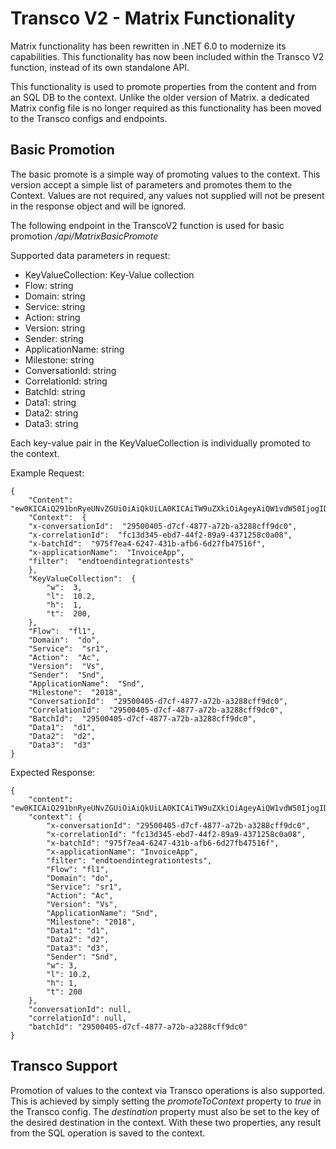# Transco V2 - Matrix Functionality

Matrix functionality has been rewritten in .NET 6.0 to modernize its capabilities. This functionality has now been included within the Transco V2 function, instead of its own standalone API.

This functionality is used to promote properties from the content and from an SQL DB to the context. Unlike the older version of Matrix. a dedicated Matrix config file is no longer required as this functionality has been moved to the Transco configs and endpoints.

## Basic Promotion
The basic promote is a simple way of promoting values to the context. This version accept a simple list of parameters and promotes them to the Context. Values are not required, any values not supplied will not be present in the response object and will be ignored.

The following endpoint in the TranscoV2 function is used for basic promotion
_/api/MatrixBasicPromote_

Supported data parameters in request:

-   KeyValueCollection: Key-Value collection
-   Flow: string
-   Domain: string
-   Service: string
-   Action: string
-   Version: string
-   Sender: string
-   ApplicationName: string
-   Milestone: string
-   ConversationId: string
-   CorrelationId: string
-   BatchId: string
-   Data1: string
-   Data2: string
-   Data3: string

Each key-value pair in the KeyValueCollection is individually promoted to the context.


Example Request:

    {
	    "Content":  "ew0KICAiQ291bnRyeUNvZGUiOiAiQkUiLA0KICAiTW9uZXkiOiAgeyAiQW1vdW50IjogIDUwLCAiQ3VycmVuY3kiOiAgIkdCUCIgIH0NCn0NCg==",
	    "Context":  {
	    "x-conversationId":  "29500405-d7cf-4877-a72b-a3288cff9dc0",
	    "x-correlationId":  "fc13d345-ebd7-44f2-89a9-4371258c0a08",
	    "x-batchId":  "975f7ea4-6247-431b-afb6-6d27fb47516f",
	    "x-applicationName":  "InvoiceApp",
	    "filter":  "endtoendintegrationtests"	    
	    },   
	    "KeyValueCollection":  {
		    "w":  3,
		    "l":  10.2,
		    "h":  1,
		    "t":  200,
	    },
	    "Flow":  "fl1",
	    "Domain":  "do",
	    "Service":  "sr1",
	    "Action":  "Ac",
	    "Version":  "Vs",
	    "Sender":  "Snd",
	    "ApplicationName":  "Snd",
	    "Milestone":  "2018",
	    "ConversationId":  "29500405-d7cf-4877-a72b-a3288cff9dc0",   
	    "CorrelationId":  "29500405-d7cf-4877-a72b-a3288cff9dc0", 
	    "BatchId":  "29500405-d7cf-4877-a72b-a3288cff9dc0",  
	    "Data1":  "d1", 
	    "Data2":  "d2", 
	    "Data3":  "d3"
    }

Expected Response:

    {
        "content": "ew0KICAiQ291bnRyeUNvZGUiOiAiQkUiLA0KICAiTW9uZXkiOiAgeyAiQW1vdW50IjogIDUwLCAiQ3VycmVuY3kiOiAgIkdCUCIgIH0NCn0NCg==",
        "context": {
            "x-conversationId": "29500405-d7cf-4877-a72b-a3288cff9dc0",
            "x-correlationId": "fc13d345-ebd7-44f2-89a9-4371258c0a08",
            "x-batchId": "975f7ea4-6247-431b-afb6-6d27fb47516f",
            "x-applicationName": "InvoiceApp",
            "filter": "endtoendintegrationtests",
            "Flow": "fl1",
            "Domain": "do",	    
            "Service": "sr1",
            "Action": "Ac",
            "Version": "Vs",
            "ApplicationName": "Snd",
            "Milestone": "2018",
            "Data1": "d1",
            "Data2": "d2",
            "Data3": "d3",
            "Sender": "Snd",
            "w": 3,
            "l": 10.2,
            "h": 1,
            "t": 200
        },
        "conversationId": null,
        "correlationId": null,
        "batchId": "29500405-d7cf-4877-a72b-a3288cff9dc0"
    }

## Transco Support

Promotion of values to the context via Transco operations is also supported. This is achieved by simply setting the *promoteToContext* property to *true* in the Transco config. The *destination* property must also be set to the key of the desired destination in the context. With these two properties, any result from the SQL operation is saved to the context.
